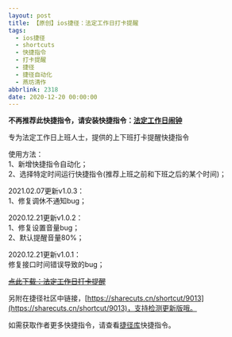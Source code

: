 ```yaml
---
layout: post
title: 【原创】ios捷径：法定工作日打卡提醒
tags:
  - ios捷径
  - shortcuts
  - 快捷指令
  - 打卡提醒
  - 捷径
  - 捷径自动化
  - 燕坊清作
abbrlink: 2318
date: 2020-12-20 00:00:00
---
```


<!-- wp:paragraph {"textColor":"luminous-vivid-orange"} -->

**不再推荐此快捷指令，请安装快捷指令：[法定工作日闹钟](https://sharecuts.cn/shortcut/8420)**

<!-- /wp:paragraph -->

<!-- wp:paragraph -->

专为法定工作日上班人士，提供的上下班打卡提醒快捷指令

<!-- /wp:paragraph -->

<!-- wp:paragraph -->

使用方法：  
1、新增快捷指令自动化；  
2、选择特定时间运行快捷指令(推荐上班之前和下班之后的某个时间)；

<!-- more -->

<!-- /wp:paragraph -->

<!-- wp:paragraph -->

2021.02.07更新v1.0.3：  
1、修复调休不通知bug；

<!-- /wp:paragraph -->

<!-- wp:paragraph -->

2020.12.21更新v1.0.2：  
1、修复设置音量bug；  
2、默认提醒音量80%；

<!-- /wp:paragraph -->

<!-- wp:paragraph -->

2020.12.21更新v1.0.1：  
修复接口时间错误导致的bug；

<!-- /wp:paragraph -->

<!-- wp:paragraph -->

[<s>点此下载：法定工作日打卡提醒</s>](https://www.icloud.com/shortcuts/5d9022df4d014807914567f41bfc917e)

<!-- /wp:paragraph -->

<!-- wp:paragraph -->

另附在捷径社区中链接，[https://sharecuts.cn/shortcut/9013](https://sharecuts.cn/shortcut/9013)，支持检测更新版哦。

<!-- /wp:paragraph -->

<!-- wp:paragraph -->

如需获取作者更多快捷指令，请查看[捷径库](https://www.bmqy.net/2342.html)快捷指令。

<!-- /wp:paragraph -->